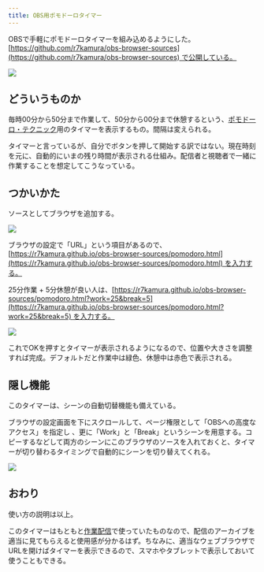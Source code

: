 ```yaml
---
title: OBS用ポモドーロタイマー
---
```

OBSで手軽にポモドーロタイマーを組み込めるようにした。[https://github.com/r7kamura/obs-browser-sources](https://github.com/r7kamura/obs-browser-sources) で公開している。

![](https://lh3.googleusercontent.com/docs/ADP-6oH5ra4JMJ9i059mSubnfkH1vZvyX7CANr86HJuQ_xN2X4aeWwvDCKBGhHF8L7_7ibY7Okw_AYyWLMVMkV9q6b0TXnra_8ts1xS3ayNX9Iu9Z9lRypnzwrap693PpcM4nejP7o3pqdTmbEZckCro-E7FLw1v1FmH9782pewdKBkiDlaEQjVrmC8xaJHkNsj4c1OMf-ECiCIqtpvJqSG0ahHwPHlMh5fcnY9hFdoLfeaJpLG1hpC4raiLoF7RCN61QmltdAkLCfAWDCPVr4cZuaVcKoJUE6m5sExM5mca2Tdz8UyALfO2d-QZtMN0Y4XV0E5XS7aZkuZGuhxkkij_HhXWkc58a8WSRCklqWhIQj8Ullmfm5F6tcAlNW0hCWXARAu4t0OKqq8K-syGYwZqjlz-QPx3okfzB_2fYScRrGhrTVMvpzYFYJykYmxzhmOcsw_F2x8FErkgfLFTt1ZZwb8_IdazDj5hFQ8XH3cTUXOqB3jVHmkQ-VMVC2QP1D6OFJGDh8EFy1K4nPalEAr2biY_oz9MH_1NrGeXgvR7vmfDqJ3dHCmr2wV0rQxZSiCKxtSIKtRQNS5eV1n9EsPH5-M12mruT-YfvFZSxsiNu-S8isPGimnOXaX1L8xKjc4hV7Umb2HX_97iU3ZycjAHCjbN9-Dwcb8HM4fi5ArvgGC4_cTF2euAxJ56W9nzYWNsKCFGhjY5trWSsR73T-wwzSgRNAK1Wcoajzu1ic_Oa_VjPsZmcXhcb2_25aPw81FjmlWJgR-DCULE8THMgPhcihkNphPJA8IK343cCZ4ThOGN3Mcf08-r2TVQcOMiGzga9lhflPeXqycjMGpK0ie5idQZkiA7vMn9xrx7XdLIrA9OSqIhxUs6jIK0BCocNnSU4c3ohErlbWcQK5AE7RbC_Zxsd9vCbvUZoFSlZlbTU3r-i89XkVbFGN9f7AV60xBzRmn7tcXI6zRP16rU6hC1fQf74e2KZLWAPwZ_sEUZYMRiaQhBRJjnCI-KfUx_yb9FLB1SU4DmhA3j9jkFvP80Tc7hqBpf1ZuurAk9Q8Uau1xhk0wjEd1KjhmnqYA4u2zB6WkpueEUpMCegrHUkYzvoyBMGw4ky7VBmZ_wa_9nJIcIzMEzYsk5tYWJaZxGzXHwP9-VCpUrB95lTY9x0Nbizlv5K4F_kAKAJBIZjnH2nHGYYWrx2VDX8heQzlwfcnBhl642ka3sqcCSSVXtHdekm1joOsL0zNASF_qrl-K-YxM35Xbc)

どういうものか
-------

毎時00分から50分まで作業して、50分から00分まで休憩するという、[ポモドーロ・テクニック](https://ja.wikipedia.org/wiki/%E3%83%9D%E3%83%A2%E3%83%89%E3%83%BC%E3%83%AD%E3%83%BB%E3%83%86%E3%82%AF%E3%83%8B%E3%83%83%E3%82%AF)用のタイマーを表示するもの。間隔は変えられる。

タイマーと言っているが、自分でボタンを押して開始する訳ではない。現在時刻を元に、自動的にいまの残り時間が表示される仕組み。配信者と視聴者で一緒に作業することを想定してこうなっている。

つかいかた
-----

ソースとしてブラウザを追加する。

![](https://lh3.googleusercontent.com/docs/ADP-6oHPJo2JVGopVRGhmdmDfMKC-WpvLSn0OS8DcvBLY4Mp-M6fc0tYhDCJOMM12JUQRK1IAx2Oz-CefiMuuwEzzYjHjU4udKwpXDXx5uNGSt2uvGEjM7uJqDlctXvGGNbDOOXXvuwkTP_U5Jbvrmhp8B2geq-zApVFUPxAtpoE1G9nrDY-qiEcZXi2umxig_IfPorlVw5uSWc6GV2X_0_XT-fYgQ84Gb033jykt2Yc37EuYv4AoAi4erUbiGhPAirfl5OeHGbmIq_LzsOYLX7j26fj2s9bbOLVQmQ4Z15W_U5FpgJ7lgxIRZmbx7hJYGzfQIBijht1Yx6ZZlkgMAgPcaxTq9rEQF9wJkRdQ2j6366Ix91qpO0Cfoji9vBw9wOJqudyCI9Uvr2_-F5NlBwAxzjjcLWaskX3gzvJBbkgOPRBUhRW3eJLVZhd-pd9bqTW30rWzGFTLjYBXIsOy7PWijcA61qTzHEyODzQCrgEFewvFbdqq8SevQlWDx8YbEEROetUg0ABH3AGqMRen5NMHDN15KNSJvMhx7xjiWiUuAhEfvmCU16xNDL6vKDOELSl0wIoHvfU8Hdx90bNKqPFj8_la7JH5XtVX3GCIVWjwjNlYiUrx6pk6xaEvCG-bqEtXVAYDFx-4q4uCud1NG9lJ1LRlLiLsEH262mQLGQEXYf1Id0XFD8Op1eu724KVf5VMcv9lwI_sxFrCrJqVWh7Wq75QI92DTxUMHq1M9z9-YvVx4vtPp62XwEIzfqxZCF16V60lHpU-863mh2h8725d5VCWyzyI3kChLXdPTxYgEPMXLswBmqBCfaIwg8JadPxHjRZ_Q2fKr5ERZ9t_SPKa4lNWLTjPDrpMSp3Ae-ekMd3n-ew8MIo50VgK7DDUjjJb4BNbMt00xOvgvzO26yiQLq_F-RbevyGaC-Ku6jPbpLZsEd0bC-B9cpEztpAhnoGGBvTiNrydeKWy59Aki3e1LxzRWqiz3zAVhF4V8NqgpFSlDui3ovqVUErzYCBdj6ETYW34kbS5oG10--bCR2m9rBMK6LXDBj6sAlnK1ay1WOZ9itfCN4uxLddCe1F43sXxSgg6qFbaPZfrO2Xhoz3XyfETyRow_IM6qR4EUZldXuOvIlQx3M1tWS686RiGM7FN65q7DDuSGk5MPQPC9I8oJu0351501Cf7dzNPtjReKV8wIFmEj7bj2Zbqw9yqmsfcvUiqKXwqYA8ooSMXUt7lVTbwUHUyv2IzHGsPbPWsyzcrdlu)

ブラウザの設定で「URL」という項目があるので、[https://r7kamura.github.io/obs-browser-sources/pomodoro.html](https://r7kamura.github.io/obs-browser-sources/pomodoro.html) を入力する。

25分作業 + 5分休憩が良い人は、[https://r7kamura.github.io/obs-browser-sources/pomodoro.html?work=25&break=5](https://r7kamura.github.io/obs-browser-sources/pomodoro.html?work=25&break=5) を入力する。

![](https://lh3.googleusercontent.com/docs/ADP-6oEDD8ByqW1z_vIBF0fq6UtrcoXgZ8CLIB6sXDW2Byr8o5RrceHCt8QXn1rd7NxWAKKPhNYJxAB7hCehqJAOHwWk6ICmyD_fXrmkiOcbJwZRF99PDwVGGSgbRg3tDR9uVkfGA4CrJ46aXadNTBReHWxRnhu12AaeXyRsHMwKNy-W0bfW_z08dGhlgIjqgwahT6U2dSFhYP3NZdpE0Kca9WjFLH6AxGZlEVBpdqZtMYLSAGuKKqZpinBmWfnFWjh7pr05utrMPqK0l7ys5_Oiv4nLtJlQNuYXKa5vuylBW5ybH4bfbIu0-riTs-tKQYxboFCS7W-bwGVuqv_00awxQHj6HQyjoVYqk1M2Srp3tOGQaMIDmKdF9qzlcIzH4-HVZh31DJaRjaIvtP6Qv_2isR6m3hq_OxzX7G1Tvl6KW5oPGwGXcIxGDuASwryH0SOMeTFWJeBd35CkWIWvgSFXdZLglYycBb-RrKayLZRH-vk_J_B5prDKi90WgXuoa0w22OVPYFX71EYd-k4gDg7fgLU-fMY5o8clgTH-FAl2cPSsrvMjVlAqmdQ-nco7pGfB0GJ3FhTfYMP0djqiAGCORk3PyJ1pchD7_pfIn13ASRLrZjyurHAks1_MR-9KrL02HzCuhyoy8Wfa9LRXUzqpGW_Mllcl6ST903EuFlugJE5V_f1fMCW9EVzayEeaH8AMTdI8pfVJDXO7grhePqe0SU-n4M_B-zLPmC0-3NPzoVkfN0lTcQK6ovtZyL1kV7msIHHr20WGvvCpzrJychu92zBRQ6-t9Qz_icBsybs_xU0CUa4Tzkdgc6pdEoKLC9ySilifEgxZkFE6m68pSFsqkse1vc6b3rBGgi1A5OiwP65BVFrtUjFEuyfAQ3s6MMR7o59fncxe3fu9sNsoU_xdB5mFq8bdr0zwaQfw_KhecJvaLOr0iEmC0j_IMhf_jy5nFIvsD1mQLYsvtN4zp5BjlrufB-FKqeIMc9_xYw3g1V2wf5ueacKGGmZ_VRwlPqFvQWB1mzX7_AU9694heDeNcLfa8htMidSiuhjkf2_Hp3xkv4oZNSeanrpYjtz6MjS7eGoRUGnbMa8wvfxblifz5zJ50csQ0GcGGPc9Pr_-vAy8VZPEWBthvnd5vzxpUs4qQR1pCDZlPWa63IQ4xrUXqQnJHZyclmjCuCXqmeYXcAzwyZyLHo39RpYNKembKmXuVmqUk7KbiCONHU4VLejVOGg8rhJLq3RxIkrg0H9PskzrXjyW)

これでOKを押すとタイマーが表示されるようになるので、位置や大きさを調整すれば完成。デフォルトだと作業中は緑色、休憩中は赤色で表示される。

隠し機能
----

このタイマーは、シーンの自動切替機能も備えている。

ブラウザの設定画面を下にスクロールして、ページ権限として「OBSへの高度なアクセス」を指定し 、更に「Work」と「Break」というシーンを用意する。コピーするなどして両方のシーンにこのブラウザのソースを入れておくと、タイマーが切り替わるタイミングで自動的にシーンを切り替えてくれる。

![](https://lh3.googleusercontent.com/docs/ADP-6oEigmbwpckZsvaJ6ipaOh1sykBAh25ORsWGCLNPSR2vsG1HJ0w1WcY0SbAg96wM8p7eROcY8dNlRI1xqRoS-eq0LD3N8DR9P6TEBi1vamkzl5TMNaBfF6aamD_W--y_wpBN0ZxSuSuzAsCMpZLx1NekIApPCeS-I_pMO11FYcs0fEAOIZEVIGjYfVSleJxvlk0ei6TEnWbsrqxZqwuyp_57Dd3HOjaG_MnOjass5H-ZSmlgVLLw7CgQII47hMu0GEXLMAroo8KuJ9q4ht-3xyPzHga5dXGuay3z3RpPZU2KHiDcJxJbMuk6tuyv1Dz5S5EGvZy-Wn3ijP2hm-A_qhBR1uxm01PaTZJ1PT40H83Ivcx5AJsclyQS3Pvz4fzOnV5i1UTj6AL9kE2LymQ3_HHa2upO7vioXMXOoclnQ-S3VXHpiJmXVMQXVpp5gECvHtOCgF65x2U3_iM2VnkMQKLQ6rp4Dbf0mQ0pEFSF3x-ibDG0DkNm5IJdBIkLQEF-ofDGPq-JNzhYw0x67gwR8aWCDWFaFYxKmBiuOm3ikqHEPLR0bP6mwWJcwD5cCU4PrBT3Pv7vXifeeOSRTNy95ZE3R6ikU2gqO0OF_lUtuwJYdqzFwOLruuXB21kBWgleUMLHuEN6OexdrutIaaDpVgCVDsiKeAvF0u1IgzBVWi9gQWtqSglOMpfHSGEk-cB8nqPh3sMgbimUpDJawa-dFHs935ZuH9_VbnmJx_elW23aS6jlNcGwDMe_AThMzn1isVGGp3VJXy2CD5ltG4M2C9ySPuEz7IDOWvsXGBGtk2nX2atwKyegt0XfJiESQB66ieqW6wQx56t7YwDehQ2fCa_su94hvIRAZNHOFGdUVr-AQuAE2hZuEtfIDvYhf5aXTymYrWMZAbZ_ePSerEg14czrbrHoGRE0h0CAMnQMUHBq8J__ca7oO2Jd8KKdjqsYyEbYCha4z_oNTyZUzuHlr4ri4rlOSjxSbhpn2BAAIjHnViq3NxGALMFyhzTovSxKVSnp8gvsU_R093_am1Rx9yR3uNRASjWScnghlYRaYRferr1KykNQ0ypvaHgI87bqtKoB37360SzYQ1nNxK-dls75hUd1Y6TbzSMy4caNZIJwPEg1LyXn-uaS_AstIPI_yaZoRjCU4RTUSejZaCAj-omSI2VayFAa2mbb_F-CoIDr3APH50EW2EG8YcDukSgECO2ZDtVNIj4IcMpgDyuqIJx6AIpCPFjzUKZOBgYkZsxJTF4k)

おわり
---

使い方の説明は以上。

このタイマーはもともと[作業配信](https://www.youtube.com/channel/UC5s-KpSDGzxWPWNv94PnJHw)で使っていたものなので、配信のアーカイブを適当に見てもらえると使用感が分かるはず。ちなみに、適当なウェブブラウザでURLを開けばタイマーを表示できるので、スマホやタブレットで表示しておいて使うこともできる。
